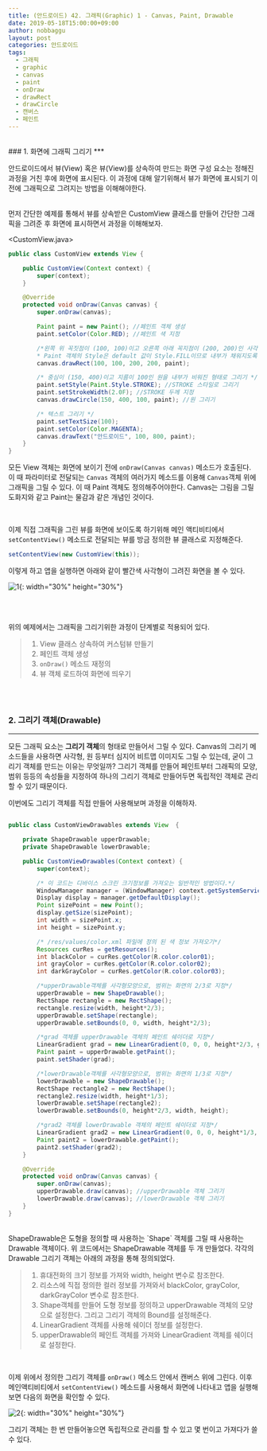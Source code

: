 ```yaml
---
title: (안드로이드) 42. 그래픽(Graphic) 1 - Canvas, Paint, Drawable
date: 2019-05-18T15:00:00+09:00
author: nobbaggu
layout: post
categories: 안드로이드
tags:
  - 그래픽
  - graphic
  - canvas
  - paint
  - onDraw
  - drawRect
  - drawCircle
  - 캔버스
  - 페인트
---
```


<br>
### 1. 화면에 그래픽 그리기
***

안드로이드에서 뷰(View) 혹은 뷰(View)를 상속하여 만드는 화면 구성 요소는 정해진 과정을 거친 후에 화면에 표시된다. 이 과정에 대해 알기위해서 뷰가 화면에 표시되기 이전에 그래픽으로 그려지는 방법을 이해해야한다.

<br>
먼저 간단한 예제를 통해서 뷰를 상속받은 CustomView 클래스를 만들어 간단한 그래픽을 그려준 후 화면에 표시하면서 과정을 이해해보자.

\<CustomView.java\>
~~~ java
public class CustomView extends View {

    public CustomView(Context context) {
        super(context);
    }

    @Override
    protected void onDraw(Canvas canvas) {
        super.onDraw(canvas);

        Paint paint = new Paint(); //페인트 객체 생성
        paint.setColor(Color.RED); //페인트 색 지정

        /*왼쪽 위 꼭짓점이 (100, 100)이고 오른쪽 아래 꼭지점이 (200, 200)인 사각형
        * Paint 객체의 Style은 default 값이 Style.FILL이므로 내부가 채워지도록 그려진다*/
        canvas.drawRect(100, 100, 200, 200, paint);

        /* 중심이 (150, 400)이고 지름이 100인 원을 내부가 비워진 형태로 그리기 */
        paint.setStyle(Paint.Style.STROKE); //STROKE 스타일로 그리기
        paint.setStrokeWidth(2.0F); //STROKE 두께 지정
        canvas.drawCircle(150, 400, 100, paint); //원 그리기

        /* 텍스트 그리기 */
        paint.setTextSize(100);
        paint.setColor(Color.MAGENTA);
        canvas.drawText("안드로이드", 100, 800, paint);
    }
}

~~~

모든 View 객체는 화면에 보이기 전에 `onDraw(Canvas canvas)` 메소드가 호출된다. 이 때 파라미터로 전달되는 `Canvas` 객체의 여러가지 메소드를 이용해 `Canvas`객체 위에 그래픽을 그릴 수 있다. 이 때 Paint 객체도 정의해주어야한다. Canvas는 그림을 그릴 도화지와 같고 Paint는 물감과 같은 개념인 것이다.

<br>

이제 직접 그래픽을 그린 뷰를 화면에 보이도록 하기위해 메인 액티비티에서 `setContentView()` 메소드로 전달되는 뷰를 방금 정의한 뷰 클래스로 지정해준다.

~~~ java
setContentView(new CustomView(this));
~~~

이렇게 하고 앱을 실행하면 아래와 같이 빨간색 사각형이 그려진 화면을 볼 수 있다.

![1](/images/android/42/1.jpg){: width="30%" height="30%"}

<br>

<br>

위의 예제에서는 그래픽을 그리기위한 과정이 단계별로 적용되어 있다.

> 1. View 클래스 상속하여 커스텀뷰 만들기
> 2. 페인트 객체 생성
> 3. `onDraw()` 메소드 재정의
> 4. 뷰 객체 로드하여 화면에 띄우기

<br>
<br>

### 2. 그리기 객체(Drawable)
***

모든 그래픽 요소는 **그리기 객체**의 형태로 만들어서 그릴 수 있다. Canvas의 그리기 메소드들을 사용하면 사각형, 원 등부터 심지어 비트맵 이미지도 그릴 수 있는데, 굳이 그리기 객체를 만드는 이유는 무엇일까? 그리기 객체를 만들어 페인트부터 그래픽의 모양, 범위 등등의 속성들을 지정하여 하나의 그리기 객체로 만들어두면 독립적인 객체로 관리할 수 있기 때문이다.

이번에도 그리기 객체를 직접 만들어 사용해보며 과정을 이해하자.

~~~ java

public class CustomViewDrawables extends View  {

    private ShapeDrawable upperDrawable;
    private ShapeDrawable lowerDrawable;

    public CustomViewDrawables(Context context) {
        super(context);

        /* 이 코드는 디바이스 스크린 크기정보를 가져오는 일반적인 방법이다.*/
        WindowManager manager = (WindowManager) context.getSystemService(Context.WINDOW_SERVICE);
        Display display = manager.getDefaultDisplay();
        Point sizePoint = new Point();
        display.getSize(sizePoint);
        int width = sizePoint.x;
        int height = sizePoint.y;

        /* /res/values/color.xml 파일에 정의 된 색 정보 가져오기*/
        Resources curRes = getResources();
        int blackColor = curRes.getColor(R.color.color01);
        int grayColor = curRes.getColor(R.color.color02);
        int darkGrayColor = curRes.getColor(R.color.color03);

        /*upperDrawable객체를 사각형모양으로, 범위는 화면의 2/3로 지정*/
        upperDrawable = new ShapeDrawable();
        RectShape rectangle = new RectShape();
        rectangle.resize(width, height*2/3);
        upperDrawable.setShape(rectangle);
        upperDrawable.setBounds(0, 0, width, height*2/3);

        /*grad 객체를 upperDrawable 객체의 페인트 쉐이더로 지정*/
        LinearGradient grad = new LinearGradient(0, 0, 0, height*2/3, grayColor, blackColor, Shader.TileMode.CLAMP);
        Paint paint = upperDrawable.getPaint();
        paint.setShader(grad);

        /*lowerDrawable객체를 사각형모양으로, 범위는 화면의 1/3로 지정*/
        lowerDrawable = new ShapeDrawable();
        RectShape rectangle2 = new RectShape();
        rectangle2.resize(width, height*1/3);
        lowerDrawable.setShape(rectangle2);
        lowerDrawable.setBounds(0, height*2/3, width, height);

        /*grad2 객체를 lowerDrawable 객체의 페인트 쉐이더로 지정*/
        LinearGradient grad2 = new LinearGradient(0, 0, 0, height*1/3, blackColor, darkGrayColor, Shader.TileMode.CLAMP);
        Paint paint2 = lowerDrawable.getPaint();
        paint2.setShader(grad2);
    }

    @Override
    protected void onDraw(Canvas canvas) {
        super.onDraw(canvas);
        upperDrawable.draw(canvas); //upperDrawable 객체 그리기
        lowerDrawable.draw(canvas); //lowerDrawable 객체 그리기
    }
}
~~~

<br>
ShapeDrawable은 도형을 정의할 때 사용하는 `Shape` 객체를 그릴 때 사용하는 Drawable 객체이다. 위 코드에서는 ShapeDrawable 객체를 두 개 만들었다. 각각의 Drawable 그리기 객체는 아래의 과정을 통해 정의되었다.

> 1. 휴대전화의 크기 정보를 가져와 width, height 변수로 참조한다.
> 2. 리소스에 직접 정의한 컬러 정보를 가져와서 blackColor, grayColor, darkGrayColor 변수로 참조한다.
> 3. Shape객체를 만들어 도형 정보를 정의하고 upperDrawable 객체의 모양으로 설정한다. 그리고 그리기 객체의 Bound를 설정해준다.
> 4. LinearGradient 객체를 사용해 쉐이더 정보를 설정한다.
> 5. upperDrawable의 페인트 객체를 가져와 LinearGradient 객체를 쉐이더로 설정한다.

<br>

이제 위에서 정의한 그리기 객체를 `onDraw()` 메소드 안에서 캔버스 위에 그린다. 이후 메인액티비티에서 `setContentView()` 메소드를 사용해서 화면에 나타내고 앱을 실행해보면 다음의 화면을 확인할 수 있다.

![2](/images/android/42/2.jpg){: width="30%" height="30%"}

그리기 객체는 한 번 만들어놓으면 독립적으로 관리를 할 수 있고 몇 번이고 가져다가 쓸 수 있다. 